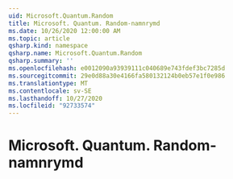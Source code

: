 ```yaml
---
uid: Microsoft.Quantum.Random
title: Microsoft. Quantum. Random-namnrymd
ms.date: 10/26/2020 12:00:00 AM
ms.topic: article
qsharp.kind: namespace
qsharp.name: Microsoft.Quantum.Random
qsharp.summary: ''
ms.openlocfilehash: e0012090a93939111c040689e743fdef3bc7285d
ms.sourcegitcommit: 29e0d88a30e4166fa580132124b0eb57e1f0e986
ms.translationtype: MT
ms.contentlocale: sv-SE
ms.lasthandoff: 10/27/2020
ms.locfileid: "92733574"
---
```

# <a name="microsoftquantumrandom-namespace"></a>Microsoft. Quantum. Random-namnrymd



